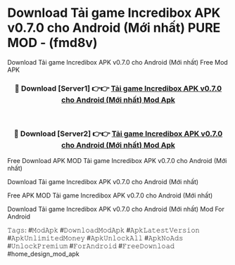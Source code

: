 # Download Tải game Incredibox APK v0.7.0 cho Android (Mới nhất) PURE MOD - (fmd8v)
Download Tải game Incredibox APK v0.7.0 cho Android (Mới nhất) Free Mod APK

<div align="center">
<h3>🔴 Download [Server1] 👉👉 <a href="https://apk-comot.site?title=Tải_game_Incredibox_APK_v0.7.0_cho_Android_(Mới_nhất)">Tải game Incredibox APK v0.7.0 cho Android (Mới nhất) Mod Apk</a></h3><br>

<h3>🔴 Download [Server2] 👉👉 <a href="https://apk-comot.site?title=Tải_game_Incredibox_APK_v0.7.0_cho_Android_(Mới_nhất)">Tải game Incredibox APK v0.7.0 cho Android (Mới nhất) Mod Apk</a></h3>
</div>


Free Download APK MOD Tải game Incredibox APK v0.7.0 cho Android (Mới nhất)

Download Tải game Incredibox APK v0.7.0 cho Android (Mới nhất) 

Free APK MOD Tải game Incredibox APK v0.7.0 cho Android (Mới nhất) 

Download Tải game Incredibox APK v0.7.0 cho Android (Mới nhất) Mod For Android

𝚃𝚊𝚐𝚜: #𝙼𝚘𝚍𝙰𝚙𝚔 #𝙳𝚘𝚠𝚗𝚕𝚘𝚊𝚍𝙼𝚘𝚍𝙰𝚙𝚔 #𝙰𝚙𝚔𝙻𝚊𝚝𝚎𝚜𝚝𝚅𝚎𝚛𝚜𝚒𝚘𝚗 #𝙰𝚙𝚔𝚄𝚗𝚕𝚒𝚖𝚒𝚝𝚎𝚍𝙼𝚘𝚗𝚎𝚢 #𝙰𝚙𝚔𝚄𝚗𝚕𝚘𝚌𝚔𝙰𝚕𝚕 #𝙰𝚙𝚔𝙽𝚘𝙰𝚍𝚜 #𝚄𝚗𝚕𝚘𝚌𝚔𝙿𝚛𝚎𝚖𝚒𝚞𝚖 #𝙵𝚘𝚛𝙰𝚗𝚍𝚛𝚘𝚒𝚍 #𝙵𝚛𝚎𝚎𝙳𝚘𝚠𝚗𝚕𝚘𝚊𝚍 #home_design_mod_apk